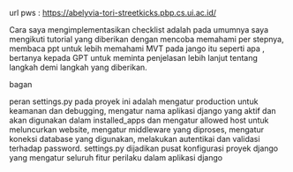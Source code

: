 url pws : https://abelyvia-tori-streetkicks.pbp.cs.ui.ac.id/

Cara saya mengimplementasikan checklist adalah pada umumnya saya mengikuti tutorial yang diberikan dengan 
mencoba memahami per stepnya, membaca ppt untuk lebih memahami MVT pada jango itu seperti apa , bertanya kepada 
GPT untuk meminta penjelasan lebih lanjut tentang langkah demi langkah yang diberikan. 


bagan

peran settings.py pada proyek ini adalah mengatur production untuk keamanan
dan debugging, mengatur nama aplikasi django yang aktif dan akan digunakan 
dalam installed_apps dan mengatur allowed host untuk meluncurkan website, 
mengatur middleware yang diproses, mengatur koneksi database yang digunakan, melakukan autentikai dan validasi terhadap password. settings.py dijadikan pusat 
konfigurasi proyek django yang mengatur seluruh fitur perilaku dalam aplikasi django


